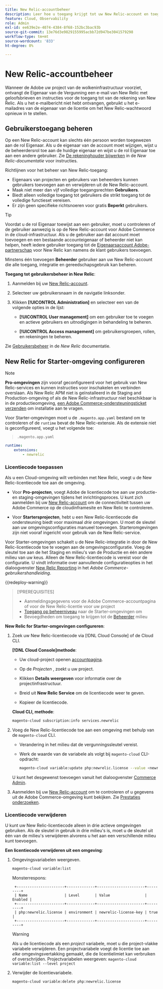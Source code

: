 ```yaml
---
title: New Relic-accountbeheer
description: Leer hoe u toegang krijgt tot uw New Relic-account en toegang, integratie en het gebruik van tools voor uw Adobe Commerce kunt beheren voor een cloud-infrastructuurproject.
feature: Cloud, Observability
role: Admin
exl-id: ee639e2e-4074-4384-8f68-152bc3bac93b
source-git-commit: 13e76d3e9829155995acbb72d947be3041579298
workflow-type: tm+mt
source-wordcount: '833'
ht-degree: 0%

---
```


# New Relic-accountbeheer

Wanneer de Adobe uw project van de wolkeninfrastructuur voorziet, ontvangt de Eigenaar van de Vergunning een e-mail van New Relic met geloofsbrieven en instructies voor de toegang tot van de rekening van New Relic. Als u het e-mailbericht niet hebt ontvangen, gebruikt u het e-mailadres van de eigenaar van de licentie om het New Relic-wachtwoord opnieuw in te stellen.

## Gebruikerstoegang beheren

Op een New Relic-account kan slechts één persoon worden toegewezen aan de rol Eigenaar. Als u de eigenaar van de account moet wijzigen, wijst u de beheerdersrol toe aan de huidige eigenaar en wijst u de rol Eigenaar toe aan een andere gebruiker. Zie [De rekeninghouder bijwerken](https://docs.newrelic.com/docs/accounts/original-accounts-billing/original-users-roles/users-roles-original-user-model/) in de _New Relic-documentatie_ voor instructies.

Richtlijnen voor het beheer van New Relic-toegang:

- Eigenaars van projecten en gebruikers van beheerders kunnen gebruikers toevoegen aan en verwijderen uit de New Relic-account.
- Maak niet meer dan vijf volledige toegangsrechten **Gebruikers**.
- Biedt alleen volledige toegang tot gebruikers die strikt toegang tot de volledige functieset vereisen.
- Er zijn geen specifieke richtsnoeren voor gratis **Beperkt** gebruikers.

>[!TIP]
>
>Voordat u de rol Eigenaar toewijst aan een gebruiker, moet u controleren of de gebruiker aanwezig is op de New Relic-account voor Adobe Commerce in de cloud-infrastructuur. Als u de gebruiker aan dat account moet toevoegen en een bestaande accounteigenaar of beheerder niet kan helpen, heeft iedere gebruiker toegang tot de [Eigenaarsaccount Adobe-partnerschap](https://account.newrelic.com/accounts/1311131/users) voor New Relic kan namens de klant gebruikers toevoegen.

Minstens één toevoegen **Beheerder** gebruiker aan uw New Relic-account die alle toegang, integratie en gereedschapsgebruik kan beheren.

**Toegang tot gebruikersbeheer in New Relic**:

1. Aanmelden bij uw [New Relic-account](https://login.newrelic.com/login).

1. Selecteer uw gebruikersnaam in de navigatie linksonder.

1. Klikken **[!UICONTROL Administration]** en selecteer een van de volgende opties in de lijst:

   - **[!UICONTROL User management]** om een gebruiker toe te voegen en actieve gebruikers en uitnodigingen in behandeling te beheren.

   - **[!UICONTROL Access management]** om gebruikersgroepen, rollen, en rekeningen te beheren.

Zie [Gebruikersbeheer](https://docs.newrelic.com/docs/accounts/accounts-billing/new-relic-one-user-management/user-management-ui-and-tasks/) in de _New Relic_ documentatie.

## New Relic for Starter-omgeving configureren

>[!NOTE]
>
>**Pro-omgevingen** zijn vooraf geconfigureerd voor het gebruik van New Relic-services en kunnen instructies voor inschakelen en verbinden overslaan. Als New Relic APM niet is geïnstalleerd in de Staging and Production-omgeving of als de New Relic-infrastructuur niet beschikbaar is in de productieomgeving, [een Adobe Commerce-ondersteuningsticket verzenden](https://experienceleague.adobe.com/docs/commerce-knowledge-base/kb/help-center-guide/magento-help-center-user-guide.html#submit-ticket) om installatie aan te vragen.

Voor Starter-omgevingen moet u de `.magento.app.yaml` bestand om te controleren of de `runtime` bevat de New Relic-extensie. Als de extensie niet is geconfigureerd, voegt u het volgende toe:

> `.magento.app.yaml`

```yaml
runtime:
    extensions:
        - newrelic
```

### Licentiecode toepassen

Als u een Cloud-omgeving wilt verbinden met New Relic, voegt u de New Relic-licentiecode toe aan de omgeving.

- Voor **Pro-projecten**, voegt Adobe de licentiecode toe aan uw productie- en staging-omgevingen tijdens het inrichtingsproces. U kunt zich aanmelden bij uw [New Relic-account](https://login.newrelic.com/login) om de connectiviteit tussen uw Adobe Commerce op de cloudinframesite en New Relic te controleren.

- Voor **Startersprojecten**, hebt u een New Relic-licentiecode die ondersteuning biedt voor maximaal _drie_ omgevingen. U moet de sleutel aan uw omgevingsconfiguraties manueel toevoegen. Starteromgevingen zijn niet vooraf ingericht voor gebruik van de New Relic-service.

Voor Starter-omgevingen schakelt u de New Relic-integratie in door de New Relic-licentiecode toe te voegen aan de omgevingsconfiguratie. Voeg de sleutel toe aan de het Staging en milieu&#39;s van de Productie en één andere milieu van uw keus. Alleen de New Relic-licentiecode is vereist voor de configuratie. U vindt informatie over aanvullende configuratieopties in het dialoogvenster [New Relic Reporting](https://experienceleague.adobe.com/docs/commerce-admin/config/general/new-relic-reporting.html) in het _Adobe Commerce-gebruikershandleiding_.

{{redeploy-warning}}

>[!PREREQUISITES]
>
>- Aanmeldingsgegevens voor de Adobe Commerce-accountpagina of voor de New Relic-licentie voor uw project
>- [Toegang op beheerniveau](../project/user-access.md) naar de Starter-omgevingen om
>- Bevoegdheden om toegang te krijgen tot de [Beheerder](https://experienceleague.adobe.com/docs/commerce-admin/systems/user-accounts/permissions.html) milieu

**New Relic for Starter-omgevingen configureren**:

1. Zoek uw New Relic-licentiecode via [!DNL Cloud Console] of de Cloud CLI.

   **[!DNL Cloud Console]methode**:

   - Uw cloud-project openen [accountpagina](https://accounts.magento.cloud/user).

   - Op de _Projecten_ , zoekt u uw project.

   - Klikken **Details weergeven** voor informatie over de projectinfrastructuur.

   - Breid uit **New Relic Service** om de licentiecode weer te geven.

   - Kopieer de licentiecode.

   **Cloud CLI, methode**:

   ```bash
   magento-cloud subscription:info services.newrelic
   ```

1. Voeg de New Relic-licentiecode toe aan een omgeving met behulp van de `magento-cloud` CLI.

   - Verandering in het milieu dat de vergunningssleutel vereist.
   - Werk de waarde van de variabele als volgt bij `magento-cloud` CLI-opdracht:

     ```bash
     magento-cloud variable:update php:newrelic.license --value <newrelic-license-key>
     ```

   U kunt het desgewenst toevoegen vanuit het dialoogvenster [Commerce Admin](https://experienceleague.adobe.com/docs/commerce-admin/start/reporting/new-relic-reporting.html#step-3%3A-configure-your-store).

1. Aanmelden bij uw [New Relic-account](https://login.newrelic.com/login) om te controleren of u gegevens uit de Adobe Commerce-omgeving kunt bekijken. Zie [Prestaties onderzoeken](investigate-performance.md).

### Licentiecode verwijderen

U kunt uw New Relic-licentiecode alleen in drie actieve omgevingen gebruiken. Als de sleutel in gebruik in drie milieu&#39;s is, moet u de sleutel uit één van de milieu&#39;s verwijderen alvorens u het aan een verschillende milieu kunt toevoegen.

**Een licentiecode verwijderen uit een omgeving**:

1. Omgevingsvariabelen weergeven.

   ```bash
   magento-cloud variable:list
   ```

   Monsterrespons:

   ```terminal
    +----------------------+-------------+----------------------+---------+
    | Name                 | Level       | Value                | Enabled |
    +----------------------+-------------+----------------------+---------+
    | php:newrelic.license | environment | newrelic-license-key | true    |
    +----------------------+-------------+----------------------+---------+
   ```

   >[!WARNING]
   >
   >Als u de licentiecode als een _project_ variabele, moet u die project-vlakke variabele verwijderen. Een projectvariabele voegt de licentie toe aan _elke_ omgevingsvertakking gemaakt, die de licentielimiet kan verbruiken of overschrijden. Projectvariabelen weergeven: `magento-cloud variable:list --level project`

1. Verwijder de licentievariabele.

   ```bash
   magento-cloud variable:delete php:newrelic.license
   ```
